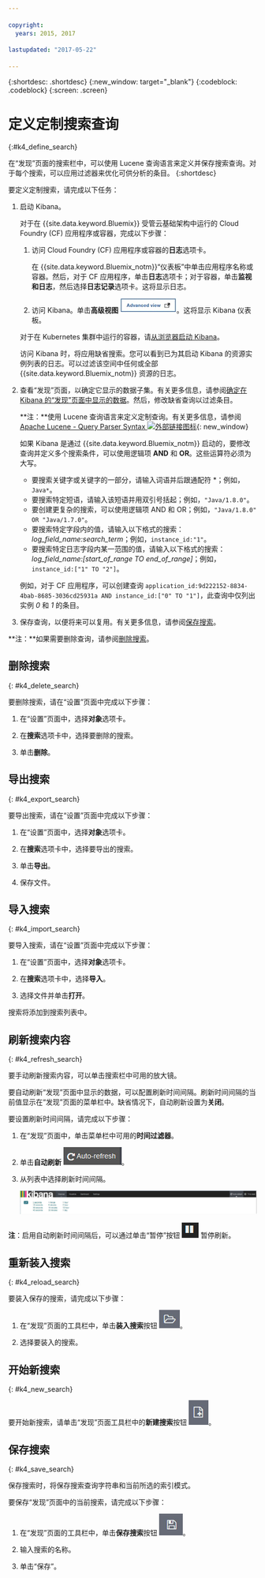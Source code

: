 ```yaml
---

copyright:
  years: 2015, 2017

lastupdated: "2017-05-22"

---
```



{:shortdesc: .shortdesc}
{:new_window: target="_blank"}
{:codeblock: .codeblock}
{:screen: .screen}

# 定义定制搜索查询
{:#k4_define_search}

在“发现”页面的搜索栏中，可以使用 Lucene 查询语言来定义并保存搜索查询。对于每个搜索，可以应用过滤器来优化可供分析的条目。
{:shortdesc}

要定义定制搜索，请完成以下任务：

1. 启动 Kibana。

    对于在 {{site.data.keyword.Bluemix}} 受管云基础架构中运行的 Cloud Foundry (CF) 应用程序或容器，完成以下步骤：
    
    1. 访问 Cloud Foundry (CF) 应用程序或容器的**日志**选项卡。 

        在 {{site.data.keyword.Bluemix_notm}}“仪表板”中单击应用程序名称或容器。然后，对于 CF 应用程序，单击**日志**选项卡；对于容器，单击**监视和日志**，然后选择**日志记录**选项卡。这将显示日志。

    2. 访问 Kibana。单击**高级视图** ![“高级视图”链接](images/logging_advanced_view.jpg "“高级视图”链接")。这将显示 Kibana 仪表板。
    
    对于在 Kubernetes 集群中运行的容器，请[从浏览器启动 Kibana](k4_launch.html#launch_Kibana_from_browser)。 
    
    访问 Kibana 时，将应用缺省搜索。您可以看到已为其启动 Kibana 的资源实例列表的日志。可以过滤该空间中任何或全部 {{site.data.keyword.Bluemix_notm}} 资源的日志。

2. 查看“发现”页面，以确定它显示的数据子集。有关更多信息，请参阅[确定在 Kibana 的“发现”页面中显示的数据](logging_kibana_analize_logs_interactively.html#k4_identify_data)。然后，修改缺省查询以过滤条目。

    **注：**使用 Lucene 查询语言来定义定制查询。有关更多信息，请参阅 [Apache Lucene - Query Parser Syntax ![外部链接图标](../../../icons/launch-glyph.svg "外部链接图标")](https://lucene.apache.org/core/2_9_4/queryparsersyntax.html){: new_window}
    
    如果 Kibana 是通过 {{site.data.keyword.Bluemix_notm}} 启动的，要修改查询并定义多个搜索条件，可以使用逻辑项 **AND** 和 **OR**。这些运算符必须为大写。    
    
    * 要搜索关键字或关键字的一部分，请输入词语并后跟通配符 *；例如，`Java*`。 
    * 要搜索特定短语，请输入该短语并用双引号括起；例如，`"Java/1.8.0"`。
    * 要创建更复杂的搜索，可以使用逻辑项 AND 和 OR；例如，`"Java/1.8.0" OR "Java/1.7.0"`。
    * 要搜索特定字段内的值，请输入以下格式的搜索：*log_field_name:search_term*；例如，`instance_id:"1"`。
    * 要搜索特定日志字段内某一范围的值，请输入以下格式的搜索：*log_field_name:[start_of_range TO end_of_range]*；例如，`instance_id:["1" TO "2"]`。

     例如，对于 CF 应用程序，可以创建查询 `application_id:9d222152-8834-4bab-8685-3036cd25931a AND instance_id:["0" TO "1"]`，此查询中仅列出实例 *0* 和 *1* 的条目。 

3. 保存查询，以便将来可以复用。有关更多信息，请参阅[保存搜索](logging_kibana_filtering_logs.html#k4_save_search)。 

**注：**如果需要删除查询，请参阅[删除搜索](logging_kibana_filtering_logs.html#k4_delete_search)。



## 删除搜索
{: #k4_delete_search}

要删除搜索，请在“设置”页面中完成以下步骤：

1. 在“设置”页面中，选择**对象**选项卡。

2. 在**搜索**选项卡中，选择要删除的搜索。

3. 单击**删除**。


## 导出搜索
{: #k4_export_search}

要导出搜索，请在“设置”页面中完成以下步骤：

1. 在“设置”页面中，选择**对象**选项卡。

2. 在**搜索**选项卡中，选择要导出的搜索。

3. 单击**导出**。

4. 保存文件。

 
## 导入搜索
{: #k4_import_search}

要导入搜索，请在“设置”页面中完成以下步骤：

1. 在“设置”页面中，选择**对象**选项卡。

2. 在**搜索**选项卡中，选择**导入**。

3. 选择文件并单击**打开**。

搜索将添加到搜索列表中。

## 刷新搜索内容
{: #k4_refresh_search}

要手动刷新搜索内容，可以单击搜索栏中可用的放大镜。 

要自动刷新“发现”页面中显示的数据，可以配置刷新时间间隔。刷新时间间隔的当前值显示在“发现”页面的菜单栏中。缺省情况下，自动刷新设置为**关闭**。

要设置刷新时间间隔，请完成以下步骤：

1. 在“发现”页面中，单击菜单栏中可用的**时间过滤器**。

2. 单击**自动刷新** ![自动刷新](images/k4_auto_refresh_icon.jpg "自动刷新")。

3. 从列表中选择刷新时间间隔。 

    ![刷新时间间隔选项](images/k4_change_autorefresh.jpg "刷新时间间隔选项")


**注**：启用自动刷新时间间隔后，可以通过单击“暂停”按钮 ![暂停](images/k4_auto_refresh_pause_icon.jpg "暂停") 暂停刷新。


## 重新装入搜索
{: #k4_reload_search}

要装入保存的搜索，请完成以下步骤：

1. 在“发现”页面的工具栏中，单击**装入搜索**按钮 ![装入搜索](images/k4_load_icon.jpg "装入搜索")。

2. 选择要装入的搜索。 

## 开始新搜索
{: #k4_new_search}

要开始新搜索，请单击“发现”页面工具栏中的**新建搜索**按钮 ![新建搜索](images/k4_new_search_icon.jpg "新建搜索")。

## 保存搜索 
{: #k4_save_search}

保存搜索时，将保存搜索查询字符串和当前所选的索引模式。

要保存“发现”页面中的当前搜索，请完成以下步骤：

1. 在“发现”页面的工具栏中，单击**保存搜索**按钮 ![保存搜索](images/k4_save_search_icon.jpg "保存搜索")。

2. 输入搜索的名称。

3. 单击“保存”。 
